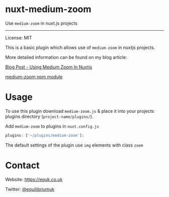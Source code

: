# nuxt-medium-zoom

Use `medium-zoom` in nuxt.js projects

---

License: MIT

This is a basic plugin which allows use of `medium-zoom` in nuxtjs projects.

More detailed information can be found on my blog article:

[Blog Post - Using Medium Zoom In Nuxtjs](https://equk.co.uk/2019/06/18/using-medium-zoom-in-nuxtjs)

[medium-zoom npm module](https://github.com/francoischalifour/medium-zoom)

# Usage

To use this plugin download `medium-zoom.js` & place it into your projects plugins directory (`project-name/plugins/`).

Add `medium-zoom` to plugins in `nuxt.config.js`

```javascript
plugins: ['~/plugins/medium-zoom'];
```

The default settings of the plugin use `img` elements with class `zoom`

#

# Contact

Website: https://equk.co.uk

Twitter: [@equilibriumuk](https://twitter.com/equilibriumuk)
